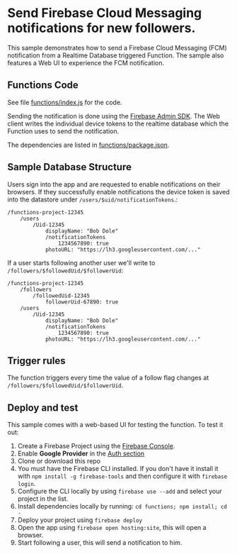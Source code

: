 # Send Firebase Cloud Messaging notifications for new followers.

This sample demonstrates how to send a Firebase Cloud Messaging (FCM) notification from a Realtime Database triggered Function. The sample also features a Web UI to experience the FCM notification.


## Functions Code

See file [functions/index.js](functions/index.js) for the code.

Sending the notification is done using the [Firebase Admin SDK](https://www.npmjs.com/package/firebase-admin). The Web client writes the individual device tokens to the realtime database which the Function uses to send the notification.

The dependencies are listed in [functions/package.json](functions/package.json).


## Sample Database Structure

Users sign into the app and are requested to enable notifications on their browsers. If they successfully enable notifications the device token is saved into the datastore under `/users/$uid/notificationTokens`.:

```
/functions-project-12345
    /users
        /Uid-12345
            displayName: "Bob Dole"
            /notificationTokens
                1234567890: true
            photoURL: "https://lh3.googleusercontent.com/..."

```

If a user starts following another user we'll write to `/followers/$followedUid/$followerUid`:

```
/functions-project-12345
    /followers
        /followedUid-12345
            followerUid-67890: true
    /users
        /Uid-12345
            displayName: "Bob Dole"
            /notificationTokens
                1234567890: true
            photoURL: "https://lh3.googleusercontent.com/..."

```


## Trigger rules

The function triggers every time the value of a follow flag changes at `/followers/$followedUid/$followerUid`.


## Deploy and test

This sample comes with a web-based UI for testing the function. To test it out:

 1. Create a Firebase Project using the [Firebase Console](https://console.firebase.google.com).
 1. Enable **Google Provider** in the [Auth section](https://console.firebase.google.com/project/_/authentication/providers)
 1. Clone or download this repo
 1. You must have the Firebase CLI installed. If you don't have it install it with `npm install -g firebase-tools` and then configure it with `firebase login`.
 1. Configure the CLI locally by using `firebase use --add` and select your project in the list.
 1. Install dependencies locally by running: `cd functions; npm install; cd -`
 1. Deploy your project using `firebase deploy`
 1. Open the app using `firebase open hosting:site`, this will open a browser.
 1. Start following a user, this will send a notification to him.
